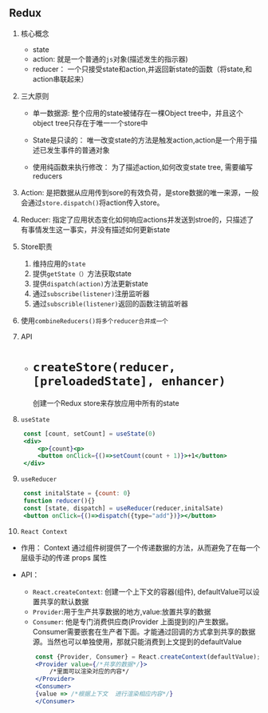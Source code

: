 ## Redux

1. 核心概念

   * state
   * action: 就是一个普通的`js`对象(描述发生的指示器)
   * reducer： 一个只接受state和action,并返回新state的函数（将state,和action串联起来）

2. 三大原则

   * 单一数据源: 整个应用的state被储存在一棵Object tree中，并且这个object tree只存在于唯一一个store中

   * State是只读的： 唯一改变state的方法是触发action,action是一个用于描述已发生事件的普通对象

   * 使用纯函数来执行修改： 为了描述action,如何改变state tree, 需要编写reducers

     

3. Action: 是把数据从应用传到sore的有效负荷，是store数据的唯一来源，一般会通过`store.dispatch()`将action传入store。
4. Reducer: 指定了应用状态变化如何响应actions并发送到stroe的，只描述了有事情发生这一事实，并没有描述如何更新state
5. Store职责
   1. 维持应用的`state`
   2. 提供`getState（）`方法获取state
   3. 提供`dispatch(action)`方法更新state
   4. 通过`subscribe(listener)`注册监听器
   5. 通过`subscrible(listener)`返回的函数注销监听器
6. 使用`combineReducers()将多个reducer合并成一个`

7. API

   * # `createStore(reducer, [preloadedState], enhancer)`

     创建一个Redux store来存放应用中所有的state

8. `useState`
~~~jsx
    const [count, setCount] = useState(0)
    <div>
        <p>{count}<p>
        <button onClick={()=>setCount(count + 1)}>+1</button>
    </div>
~~~

9. `useReducer`

~~~jsx
    const initalState = {count: 0}
    function reducer(){}
    const [state, dispatch] = useReducer(reducer,initalSate)
    <button onClick={()=>dispatch({type="add"})}></button>
~~~

10. `React Context`
* 作用： Context 通过组件树提供了一个传递数据的方法，从而避免了在每一个层级手动的传递 props 属性
* API：
    + `React.createContext`: 创建一个上下文的容器(组件), defaultValue可以设置共享的默认数据
    + `Provider`:用于生产共享数据的地方,value:放置共享的数据
    + `Consumer`: 他是专门消费供应商(Provider 上面提到的)产生数据。Consumer需要嵌套在生产者下面。才能通过回调的方式拿到共享的数据源。当然也可以单独使用，那就只能消费到上文提到的defaultValue

    ~~~jsx
        const {Provider, Consumer} = React.createContext(defaultValue);
        <Provider value={/*共享的数据*/}>
            /*里面可以渲染对应的内容*/
        </Provider>
        <Consumer>
        {value => /*根据上下文  进行渲染相应内容*/}
        </Consumer>
    ~~~
